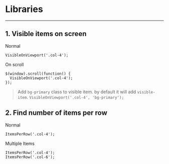 # Libraries
----------

## 1. Visible items on screen

Normal
```
VisibleOnViewport('.col-4');
```

On scroll
```
$(window).scroll(function() {
  VisibleOnViewport('.col-4');
});
```

> Add `bg-primary` class to visible item. by default it will add `visible-item`. 
> `VisibleOnViewport('.col-4', 'bg-primary');`


## 2. Find number of items per row

Normal
```
ItemsPerRow('.col-4');
```

Multiple Items
```
ItemsPerRow('.col-4');
ItemsPerRow('.col-6');
```
